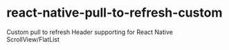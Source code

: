 # react-native-pull-to-refresh-custom
 Custom pull to refresh Header supporting for React Native ScrollView/FlatList
